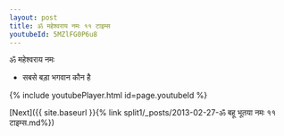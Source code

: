 ```yaml
---
layout: post
title: ॐ महेश्वराय नमः ११ टाइम्स
youtubeId: 5MZlFG0P6u8
---
```

 
 
 ॐ महेश्वराय नमः  
 
 -  सबसे बड़ा भगवान कौन है 
 
  
 
  
 
 
 
 
 
 


{% include youtubePlayer.html id=page.youtubeId %}
 
[Next]({{ site.baseurl }}{% link  split1/_posts/2013-02-27-ॐ बहू भूतया नमः ११ टाइम्स.md%})
 
